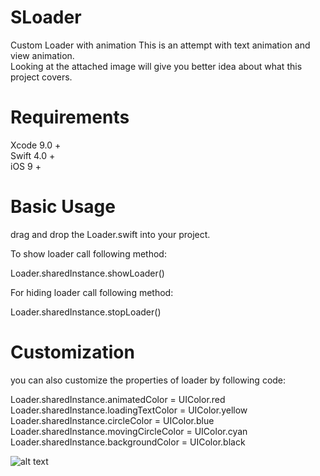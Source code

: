 # SLoader
Custom Loader with animation
This is an attempt with text animation and view animation.<br>
Looking at the attached image will give you better idea about what this project covers.

# Requirements
Xcode 9.0 +<br>
Swift 4.0 +<br>
iOS 9 +<br>

# Basic Usage
drag and drop the Loader.swift into your project.<br>

To show loader call following method:

Loader.sharedInstance.showLoader()

For hiding loader call following method:

Loader.sharedInstance.stopLoader()

# Customization
you can also customize the properties of loader by following code:

 Loader.sharedInstance.animatedColor = UIColor.red<br>
 Loader.sharedInstance.loadingTextColor = UIColor.yellow<br>
 Loader.sharedInstance.circleColor = UIColor.blue<br>
 Loader.sharedInstance.movingCircleColor = UIColor.cyan<br>
 Loader.sharedInstance.backgroundColor = UIColor.black<br>
 

![alt text](https://raw.githubusercontent.com/username/projectname/branch/path/to/Loader.png)
